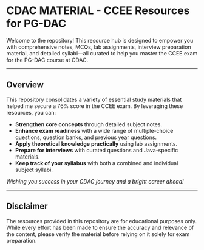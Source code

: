 # CDAC MATERIAL - CCEE Resources for PG-DAC

Welcome to the repository! This resource hub is designed to empower you with comprehensive notes, MCQs, lab assignments, interview preparation material, and detailed syllabi—all curated to help you master the CCEE exam for the PG-DAC course at CDAC.

---

## Overview

This repository consolidates a variety of essential study materials that helped me secure a 76% score in the CCEE exam. By leveraging these resources, you can:

- **Strengthen core concepts** through detailed subject notes.
- **Enhance exam readiness** with a wide range of multiple-choice questions, question banks, and previous year questions.
- **Apply theoretical knowledge practically** using lab assignments.
- **Prepare for interviews** with curated questions and Java-specific materials.
- **Keep track of your syllabus** with both a combined and individual subject syllabi.

_Wishing you success in your CDAC journey and a bright career ahead!_

---

## Disclaimer

The resources provided in this repository are for educational purposes only. While every effort has been made to ensure the accuracy and relevance of the content, please verify the material before relying on it solely for exam preparation.

